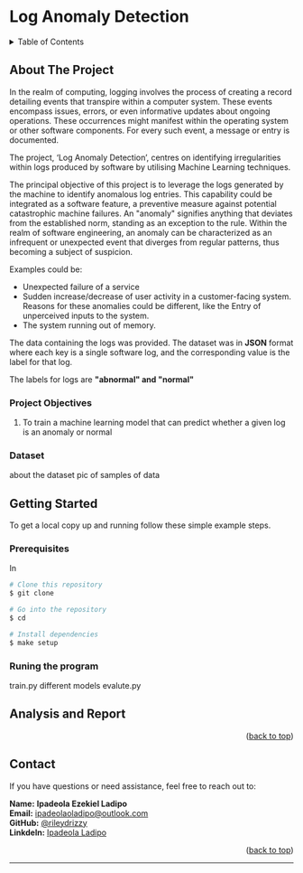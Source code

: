 # Log Anomaly Detection

<!-- TABLE OF CONTENTS -->
<details>
  <summary>Table of Contents</summary>
  <ol>
    <li><a href="#about-the-project">About The Project</a></li>
    <li>
      <a href="#getting-started">Getting Started</a>
      <ul>
        <li><a href="#prerequisites">Prerequisites</a></li>
      </ul>
    </li>
    <li><a href="#analysis-and-report">Analysis and Report</a></li>
    <li><a href="#contact">Contact</a></li>
    <li><a href="#acknowledgments">Acknowledgments</a></li>
  </ol>
</details>

## About The Project

In the realm of computing, logging involves the process of creating a record detailing events that transpire within a computer system. These events encompass issues, errors, or even informative updates about ongoing operations. These occurrences might manifest within the operating system or other software components. For every such event, a message or entry is documented.

The project, ‘Log Anomaly Detection’, centres on identifying irregularities within logs produced by software by utilising Machine Learning techniques.

The principal objective of this project is to leverage the logs generated by the machine to identify anomalous log entries. This capability could be integrated as a software feature, a preventive measure against potential catastrophic machine failures. An "anomaly" signifies anything that deviates from the established norm, standing as an exception to the rule. Within the realm of software engineering, an anomaly can be characterized as an infrequent or unexpected event that diverges from regular patterns, thus becoming a subject of suspicion.

Examples could be:

- Unexpected failure of a service
- Sudden increase/decrease of user activity in a customer-facing system. Reasons for these anomalies could be different, like the Entry of unperceived inputs to the system.
- The system running out of memory.

The data containing the logs was provided. The dataset was in **JSON** format where each key is a single software log, and the corresponding value is the label for that log.

The labels for logs are **"abnormal" and "normal"**

### Project Objectives

1. To train a machine learning model that can predict whether a given log is an anomaly or normal

### Dataset
about the dataset
pic of samples of data

<!-- GETTING STARTED -->
## Getting Started

To get a local copy up and running follow these simple example steps.

### Prerequisites

In

```bash
# Clone this repository
$ git clone 

# Go into the repository
$ cd 

# Install dependencies
$ make setup
```

### Runing the program

train.py
different models
evalute.py

## Analysis and Report

<p align="right">(<a href="#readme-top">back to top</a>)</p>

<!-- CONTACT -->
## Contact

If you have questions or need assistance, feel free to reach out to:

**Name:** **Ipadeola Ezekiel Ladipo**  
**Email:** <ipadeolaoladipo@outlook.com>  
**GitHub:** [@rileydrizzy](https://github.com/rileydrizzy)  
**Linkdeln:** [Ipadeola Ladipo](https://www.linkedin.com/in/ladipo-ipadeola/)

<p align="right">(<a href="#readme-top">back to top</a>)</p>

---
